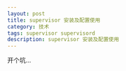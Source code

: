 ```yaml
---
layout: post
title: supervisor 安装及配置使用
category: 技术
tags: supervisor supervisord
description: supervisor 安装及配置使用
---
```


开个坑...
